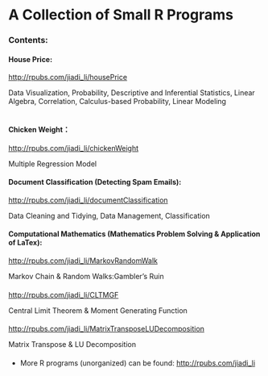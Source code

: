 # A Collection of Small R Programs

### Contents:

#### House Price:

http://rpubs.com/jiadi_li/housePrice    

Data Visualization, Probability, Descriptive and Inferential Statistics, Linear Algebra, Correlation, Calculus-based Probability, Linear Modeling
<br/><br/>

#### Chicken Weight：

http://rpubs.com/jiadi_li/chickenWeight

Multiple Regression Model
####

#### Document Classification (Detecting Spam Emails):

http://rpubs.com/jiadi_li/documentClassification

Data Cleaning and Tidying, Data Management, Classification
####

#### Computational Mathematics (Mathematics Problem Solving & Application of LaTex):

http://rpubs.com/jiadi_li/MarkovRandomWalk

Markov Chain & Random Walks:Gambler’s Ruin
####

http://rpubs.com/jiadi_li/CLTMGF

Central Limit Theorem & Moment Generating Function
####

http://rpubs.com/jiadi_li/MatrixTransposeLUDecomposition

Matrix Transpose & LU Decomposition
####

* More R programs (unorganized) can be found: http://rpubs.com/jiadi_li
